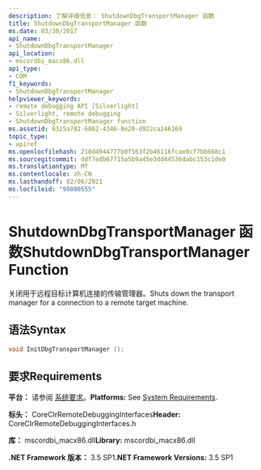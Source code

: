 ```yaml
---
description: 了解详细信息： ShutdownDbgTransportManager 函数
title: ShutdownDbgTransportManager 函数
ms.date: 03/30/2017
api_name:
- ShutdownDbgTransportManager
api_location:
- mscordbi_macx86.dll
api_type:
- COM
f1_keywords:
- ShutdownDbgTransportManager
helpviewer_keywords:
- remote debugging API [Silverlight]
- Silverlight, remote debugging
- ShutdownDbgTransportManager function
ms.assetid: 6325a782-6862-4346-8e20-d922ca246169
topic_type:
- apiref
ms.openlocfilehash: 210d4944777b0f563f2b46116fcae8cf7bb668c1
ms.sourcegitcommit: ddf7edb67715a5b9a45e3dd44536dabc153c1de0
ms.translationtype: MT
ms.contentlocale: zh-CN
ms.lasthandoff: 02/06/2021
ms.locfileid: "99800555"
---
```

# <a name="shutdowndbgtransportmanager-function"></a><span data-ttu-id="03c01-103">ShutdownDbgTransportManager 函数</span><span class="sxs-lookup"><span data-stu-id="03c01-103">ShutdownDbgTransportManager Function</span></span>

<span data-ttu-id="03c01-104">关闭用于远程目标计算机连接的传输管理器。</span><span class="sxs-lookup"><span data-stu-id="03c01-104">Shuts down the transport manager for a connection to a remote target machine.</span></span>  
  
## <a name="syntax"></a><span data-ttu-id="03c01-105">语法</span><span class="sxs-lookup"><span data-stu-id="03c01-105">Syntax</span></span>  
  
```cpp  
void InitDbgTransportManager ();  
```  
  
## <a name="requirements"></a><span data-ttu-id="03c01-106">要求</span><span class="sxs-lookup"><span data-stu-id="03c01-106">Requirements</span></span>  

 <span data-ttu-id="03c01-107">**平台：** 请参阅 [系统要求](../../get-started/system-requirements.md)。</span><span class="sxs-lookup"><span data-stu-id="03c01-107">**Platforms:** See [System Requirements](../../get-started/system-requirements.md).</span></span>  
  
 <span data-ttu-id="03c01-108">**标头：** CoreClrRemoteDebuggingInterfaces</span><span class="sxs-lookup"><span data-stu-id="03c01-108">**Header:** CoreClrRemoteDebuggingInterfaces.h</span></span>  
  
 <span data-ttu-id="03c01-109">**库：** mscordbi_macx86.dll</span><span class="sxs-lookup"><span data-stu-id="03c01-109">**Library:** mscordbi_macx86.dll</span></span>  
  
 <span data-ttu-id="03c01-110">**.NET Framework 版本：** 3.5 SP1</span><span class="sxs-lookup"><span data-stu-id="03c01-110">**.NET Framework Versions:** 3.5 SP1</span></span>
